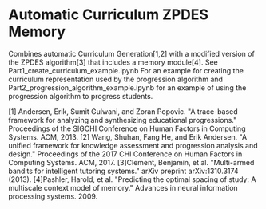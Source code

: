 # Automatic Curriculum ZPDES Memory
Combines automatic Curriculum Generation[1,2] with a modified version of the ZPDES algorithm[3] that includes a memory module[4].
See Part1_create_curriculum_example.ipynb For an example for creating the curriculum representation used by the progression algorithm and Part2_progression_algorithm_example.ipynb for an example of using the progression algorithm to progress students.

[1] Andersen, Erik, Sumit Gulwani, and Zoran Popovic. "A trace-based framework for analyzing and synthesizing educational progressions." Proceedings of the SIGCHI Conference on Human Factors in Computing Systems. ACM, 2013.
[2] Wang, Shuhan, Fang He, and Erik Andersen. "A unified framework for knowledge assessment and progression analysis and design." Proceedings of the 2017 CHI Conference on Human Factors in Computing Systems. ACM, 2017.
[3]Clement, Benjamin, et al. "Multi-armed bandits for intelligent tutoring systems." arXiv preprint arXiv:1310.3174 (2013).
[4]Pashler, Harold, et al. "Predicting the optimal spacing of study: A multiscale context model of memory." Advances in neural information processing systems. 2009.
